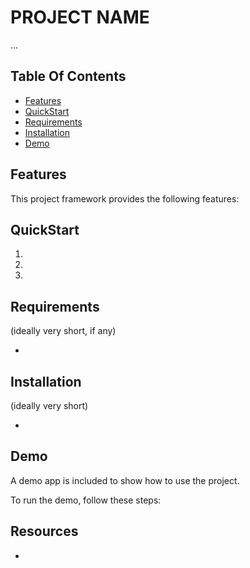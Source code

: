 # PROJECT NAME

...

## Table Of Contents

- [Features](#Features)
- [QuickStart](#QuickStart)
- [Requirements](#Requirements)
- [Installation](#Installation)
- [Demo](#Demo)

## Features

This project framework provides the following features:

## QuickStart

1.
2.
3.

## Requirements

(ideally very short, if any)

-

## Installation

(ideally very short)

-

## Demo

A demo app is included to show how to use the project.

To run the demo, follow these steps:

## Resources

-
